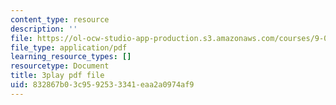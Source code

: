 ```yaml
---
content_type: resource
description: ''
file: https://ol-ocw-studio-app-production.s3.amazonaws.com/courses/9-00-introduction-to-psychology-fall-2004/832867b03c9592533341eaa2a0974af9_10510.pdf
file_type: application/pdf
learning_resource_types: []
resourcetype: Document
title: 3play pdf file
uid: 832867b0-3c95-9253-3341-eaa2a0974af9
---
```

